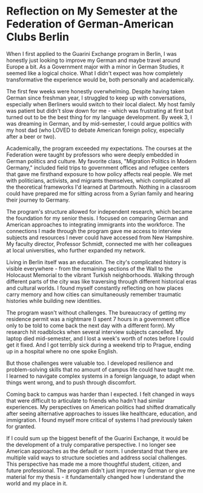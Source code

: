 # Reflection on My Semester at the Federation of German-American Clubs Berlin

When I first applied to the Guarini Exchange program in Berlin, I was honestly just looking to improve my German and maybe travel around Europe a bit. As a Government major with a minor in German Studies, it seemed like a logical choice. What I didn't expect was how completely transformative the experience would be, both personally and academically.

The first few weeks were honestly overwhelming. Despite having taken German since freshman year, I struggled to keep up with conversations, especially when Berliners would switch to their local dialect. My host family was patient but didn't slow down for me - which was frustrating at first but turned out to be the best thing for my language development. By week 3, I was dreaming in German, and by mid-semester, I could argue politics with my host dad (who LOVED to debate American foreign policy, especially after a beer or two).

Academically, the program exceeded my expectations. The courses at the Federation were taught by professors who were deeply embedded in German politics and culture. My favorite class, "Migration Politics in Modern Germany," included field trips to government offices and refugee centers that gave me firsthand exposure to how policy affects real people. We met with politicians, activists, and migrants themselves, which complicated all the theoretical frameworks I'd learned at Dartmouth. Nothing in a classroom could have prepared me for sitting across from a Syrian family and hearing their journey to Germany.

The program's structure allowed for independent research, which became the foundation for my senior thesis. I focused on comparing German and American approaches to integrating immigrants into the workforce. The connections I made through the program gave me access to interview subjects and resources I never could have accessed from New Hampshire. My faculty director, Professor Schmidt, connected me with her colleagues at local universities, who further expanded my network.

Living in Berlin itself was an education. The city's complicated history is visible everywhere - from the remaining sections of the Wall to the Holocaust Memorial to the vibrant Turkish neighborhoods. Walking through different parts of the city was like traversing through different historical eras and cultural worlds. I found myself constantly reflecting on how places carry memory and how cities can simultaneously remember traumatic histories while building new identities.

The program wasn't without challenges. The bureaucracy of getting my residence permit was a nightmare (I spent 7 hours in a government office only to be told to come back the next day with a different form). My research hit roadblocks when several interview subjects cancelled. My laptop died mid-semester, and I lost a week's worth of notes before I could get it fixed. And I got terribly sick during a weekend trip to Prague, ending up in a hospital where no one spoke English.

But those challenges were valuable too. I developed resilience and problem-solving skills that no amount of campus life could have taught me. I learned to navigate complex systems in a foreign language, to adapt when things went wrong, and to push through discomfort.

Coming back to campus was harder than I expected. I felt changed in ways that were difficult to articulate to friends who hadn't had similar experiences. My perspectives on American politics had shifted dramatically after seeing alternative approaches to issues like healthcare, education, and immigration. I found myself more critical of systems I had previously taken for granted.

If I could sum up the biggest benefit of the Guarini Exchange, it would be the development of a truly comparative perspective. I no longer see American approaches as the default or norm. I understand that there are multiple valid ways to structure societies and address social challenges. This perspective has made me a more thoughtful student, citizen, and future professional. The program didn't just improve my German or give me material for my thesis - it fundamentally changed how I understand the world and my place in it.